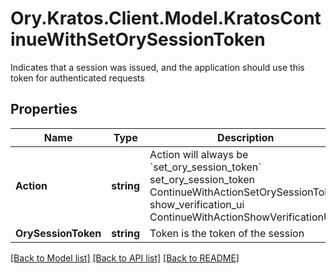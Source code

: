 # Ory.Kratos.Client.Model.KratosContinueWithSetOrySessionToken
Indicates that a session was issued, and the application should use this token for authenticated requests

## Properties

Name | Type | Description | Notes
------------ | ------------- | ------------- | -------------
**Action** | **string** | Action will always be &#x60;set_ory_session_token&#x60; set_ory_session_token ContinueWithActionSetOrySessionToken show_verification_ui ContinueWithActionShowVerificationUI | 
**OrySessionToken** | **string** | Token is the token of the session | 

[[Back to Model list]](../README.md#documentation-for-models) [[Back to API list]](../README.md#documentation-for-api-endpoints) [[Back to README]](../README.md)

